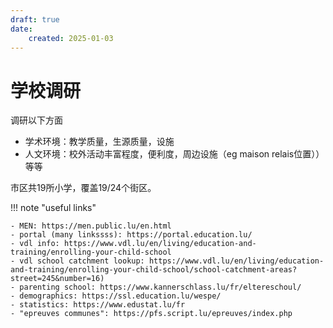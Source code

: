 ```yaml
---
draft: true
date: 
    created: 2025-01-03
---
```


# 学校调研 

调研以下方面

- 学术环境：教学质量，生源质量，设施
- 人文环境：校外活动丰富程度，便利度，周边设施（eg maison relais位置））等等

市区共19所小学，覆盖19/24个街区。

!!! note "useful links"

    - MEN: https://men.public.lu/en.html
    - portal (many linkssss): https://portal.education.lu/
    - vdl info: https://www.vdl.lu/en/living/education-and-training/enrolling-your-child-school
    - vdl school catchment lookup: https://www.vdl.lu/en/living/education-and-training/enrolling-your-child-school/school-catchment-areas?street=245&number=16)
    - parenting school: https://www.kannerschlass.lu/fr/eltereschoul/
    - demographics: https://ssl.education.lu/wespe/
    - statistics: https://www.edustat.lu/fr
    - "epreuves communes": https://pfs.script.lu/epreuves/index.php
